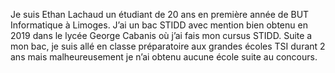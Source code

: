 <!--
**EthanLACHAUD/EthanLACHAUD** is a ✨ _special_ ✨ repository because its `README.md` (this file) appears on your GitHub profile.

Here are some ideas to get you started:

- 🔭 I’m currently working on ...
- 🌱 I’m currently learning ...
- 👯 I’m looking to collaborate on ...
- 🤔 I’m looking for help with ...
- 💬 Ask me about ...
- 📫 How to reach me: ...
- 😄 Pronouns: ...
- ⚡ Fun fact: ...
-->
<p>Je suis Ethan Lachaud un étudiant de 20 ans en première année de BUT Informatique à Limoges. J’ai un bac STIDD avec mention bien obtenu en 2019 dans le lycée George Cabanis où j’ai fais mon cursus STIDD. Suite a mon bac, je suis allé en classe préparatoire aux grandes écoles TSI durant 2 ans mais malheureusement je n’ai obtenu aucune école suite au concours.</p>
